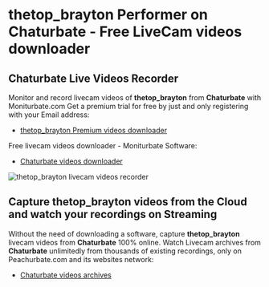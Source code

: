 # thetop_brayton Performer on Chaturbate - Free LiveCam videos downloader

## Chaturbate Live Videos Recorder

Monitor and record livecam videos of **thetop_brayton** from **Chaturbate** with Moniturbate.com
Get a premium trial for free by just and only registering with your Email address:
* [thetop_brayton Premium videos downloader](https://moniturbate.com/request-demo-licence-key.html)

Free livecam videos downloader - Moniturbate Software:
* [Chaturbate videos downloader](https://moniturbate.com/moniturbate-download-software.html)

![thetop_brayton livecam videos recorder](https://peachurnet.com/templates/moniturbate-software.png)


## Capture thetop_brayton videos from the Cloud and watch your recordings on Streaming

Without the need of downloading a software, capture **thetop_brayton** livecam videos from **Chaturbate** 100% online.
Watch Livecam archives from **Chaturbate** unlimitedly from thousands of existing recordings, only on Peachurbate.com and its websites network:
* [Chaturbate videos archives](https://peachurnet.com/)